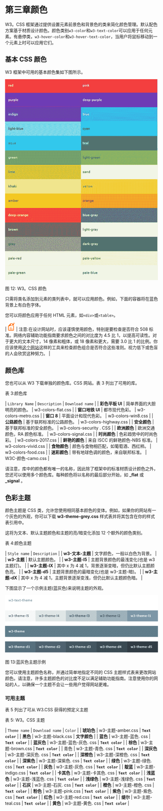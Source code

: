 # 第三章颜色

W3。CSS 框架通过提供设置元素前景色和背景色的类来简化颜色管理。默认配色方案基于材质设计颜色。颜色类别`w3-color`和`w3-text-color`可以应用于任何元素。有悬停类，`w3-hover-color`和`w3-hover-text-color`，当用户将鼠标移动到一个元素上时可以应用它们。

## 基本 CSS 颜色

W3 框架中可用的基本颜色集如下图所示。

![](img/image013.jpg)

图 12: W3。CSS 颜色

只需将类名添加到元素的类列表中，就可以应用颜色。例如，下面的容器将在蓝色背景上有白色字体。

您可以将颜色应用于任何 HTML 元素，如`<div>`或`<table>`。

| ![](img/note.png) | 注意:在设计网站时，应该谨慎使用颜色，特别是要检查是否符合 508 标准。网络内容辅助功能指南要求颜色之间的对比度为 4.5 比 1，以提高可读性。对于更大的文本尺寸，14 像素和粗体，或 18 像素和更大，需要 3.0 比 1 的比例。你应该使用[这个网站](https://webaim.org/resources/contrastchecker/)这样的工具来检查颜色组合是否符合这些准则。视力低下或色盲的人会欣赏这种努力。 |

## 颜色库

您也可以从 W3 下载单独的颜色库。CSS 网站。表 3 列出了可用的库。

表 3:颜色库

| `Library Name` | `Description` | `Download name` |
| **彩色平板 UI** | 简单界面的大胆明亮的颜色。 | w3-colors-flat.css |
| **窗口地铁 UI** | 都市现代色彩。 | w3-colors-metro.css |
| **窗口 8** | 平面设计和现代色彩。 | w3-colors-win8.css |
| **公路颜色** | 基于联邦标准的公路颜色。 | w3-colors-highway.css |
| **安全颜色** | 基于联邦标准的安全颜色。 | w3-colors-security . CSS |
| **欧洲颜色** | 欧洲交通颜色，RA 颜色标准。 | w3-colors-signal.css |
| **时尚颜色** | 色彩趋势中的时尚色彩。 | w3-colors-2017.css |
| **鲜艳的颜色** | 来自 ISCC 的鲜艳颜色-NBS 标准。 | w3-colors-vivid.css |
| **食物颜色** | 颜色与食物相匹配，如葡萄酒、西红柿。 | w3-colors-food.css |
| **迷彩颜色** | 带有地球色调的颜色，来自联邦标准。 | W3C-颜色-camo.css |

请注意，库中的颜色都有唯一的名称，因此除了框架中的标准材质设计颜色之外，您还可以使用多个颜色库。每种颜色将以名称的最后部分开始，如 **_flat** 或 **_signal** 。

## 色彩主题

颜色主题是 CSS 类，允许您使用相同基本颜色的变体。例如，如果你的网站有一个灰色的外观，你可以下载 **w3-theme-grey.css** 样式表并将其包含在你的样式表引用中。

这将为文本、默认主题颜色和主题的亮/暗变化添加 12 个额外的颜色类别。

表 4:颜色主题

| `Style name` | `Description` |
| **w3-文本-主题** | 文字颜色，一般以白色为背景。 |
| **w3-主题** | 默认主题颜色。 |
| **w3-主题-l5** | 主题背景颜色的最浅变化(也是 w3 主题灯)。 |
| **w3-主题-lX** | 其中 x 为 4 减 1，背景逐渐变暗，但仍比默认主题颜色亮。 |
| **w3-主题-d5** | 主题背景颜色的最暗变化(也是 w3-主题-暗)。 |
| **w3-主题-dX** | 其中 x 为 4 减 1，主题背景逐渐变浅，但仍比默认主题颜色暗。 |

下图显示了一个示例主题(蓝灰色)来说明主题的外观。

![](img/image015.png)

图 13:蓝灰色主题示例

您可以使用主题颜色名称，并通过简单地指定不同的 CSS 主题样式表来更改网站颜色。请注意，许多主题颜色的对比度不足以满足辅助功能指南。注意使用你的网站的人，以确保一个主题不会让一些用户觉得网站更难。

### 可用主题

表 5 列出了可从 W3.CSS 获得的预定义主题

表 5: W3。CSS 主题

| `Theme name` | `Download name` | `Color` |
| **琥珀色** | w3-主题-amber.css | **`Text color`** |
| **黑色** | w3-主题-black.css | **文字颜色** |
| **蓝色** | w3-主题-蓝色. css | **`Text color`** |
| **蓝灰色** | w3-主题-蓝色-灰色. css | **`Text color`** |
| **棕色** | w3-主题-brown.css | **`Text color`** |
| 青色 | w3-主题-青色. css | **`Text color`** |
| **深灰色** | w3-主题-深灰色. css | **`Text color`** |
| **深橙色** | w3-主题-深橙色. css | **`Text color`** |
| **深紫色** | w3-主题-深紫色. css | **`Text color`** |
| **绿色** | w3-主题-绿色. css | **`Text color`** |
| **灰色** | w3-主题-灰色. css | **`Text color`** |
| **靛蓝** | w3-主题-indigo.css | **`Text color`** |
| **卡其色** | w3-主题-卡其色. css | **`Text color`** |
| **浅蓝色** | w3-主题-浅蓝色. css | **`Text color`** |
| **浅绿色** | w3-主题-浅绿色. css | **`Text color`** |
| **石灰** | w3-主题-石灰. css | **`Text color`** |
| **橙色** | w3-主题-橙色. css | **`Text color`** |
| **粉色** | w3-主题-pink.css | **`Text color`** |
| **紫色** | w3-主题-紫色. css | **`Text color`** |
| **红色** | w3-主题-red.css | **`Text color`** |
| **缇尔** | w3-主题-teal.css | **`Text color`** |
| **黄色** | w3-主题-黄色. css | **`Text color`** |